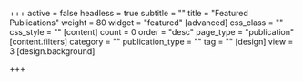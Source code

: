 +++
active = false
headless = true
subtitle = ""
title = "Featured Publications"
weight = 80
widget = "featured"
[advanced]
css_class = ""
css_style = ""
[content]
count = 0
order = "desc"
page_type = "publication"
[content.filters]
category = ""
publication_type = ""
tag = ""
[design]
view = 3
[design.background]

+++
